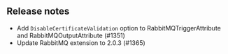 ## Release notes
<!-- Please add your release notes in the following format:
- My change description (#PR/#issue)
-->

- Add `DisableCertificateValidation` option to RabbitMQTriggerAttribute and RabbitMQOutputAttribute (#1351)
- Update RabbitMQ extension to 2.0.3 (#1365)
